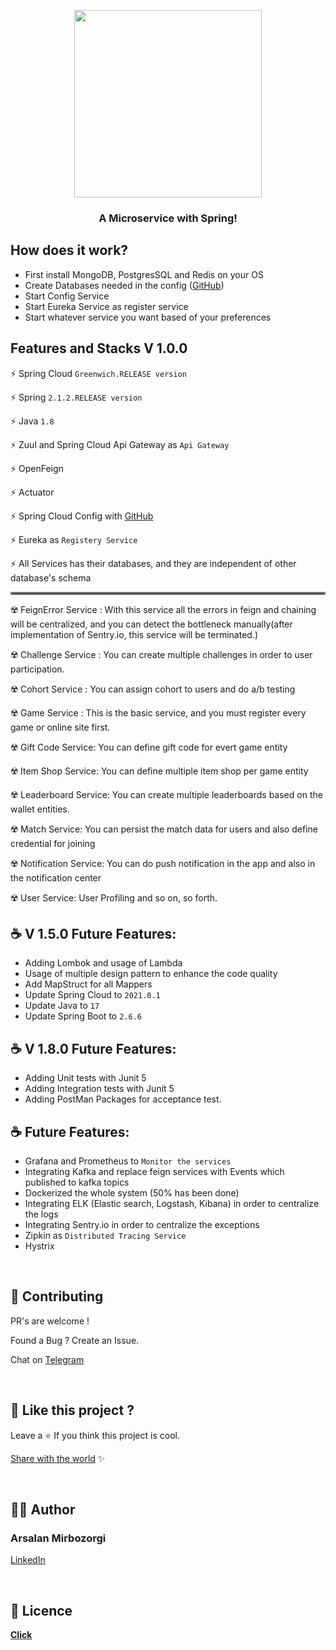 <!-- logo -->
<p align="center">
  <img width='300' src="https://mirbozorgi.com/wp-content/uploads/2020/10/Finally_Done-removebg-preview-300x293.png">
</p>

<!-- tag line -->
<h3 align='center'> A Microservice with Spring! </h3>

<!-- primary badges -------------------------------------->
<p align="center">
  <!-- version -->

## How does it work?

- First install MongoDB, PostgresSQL and Redis on your OS
- Create Databases needed in the
  config ([GitHub]( https://github.com/mirbozorgi-com/Gamification-Microservice-Config-Repo))
- Start Config Service
- Start Eureka Service as register service
- Start whatever service you want based of your preferences

## Features and Stacks V 1.0.0

⚡ Spring Cloud `Greenwich.RELEASE version `

⚡ Spring `2.1.2.RELEASE version `

⚡ Java `1.8`

⚡ Zuul and Spring Cloud Api Gateway as `Api Gateway `

⚡ OpenFeign

⚡ Actuator

⚡ Spring Cloud Config
with [GitHub]( https://github.com/mirbozorgi-com/Gamification-Microservice-Config-Repo)

⚡ Eureka as `Registery Service `

⚡ All Services has their databases, and they are independent of other database's schema


<hr style="border:2px solid gray"> </hr>

☢️ FeignError Service : With this service all the errors in feign and chaining will be centralized,
and you can detect the bottleneck manually(after implementation of Sentry.io, this service will be
terminated.)

☢️ Challenge Service : You can create multiple challenges in order to user participation.

☢️ Cohort Service : You can assign cohort to users and do a/b testing

☢️ Game Service : This is the basic service, and you must register every game or online site first.

☢️ Gift Code Service:  You can define gift code for evert game entity

☢️ Item Shop Service: You can define multiple item shop per game entity

☢️ Leaderboard Service: You can create multiple leaderboards based on the wallet entities.

☢️ Match Service: You can persist the match data for users and also define credential for joining

☢️ Notification Service: You can do push notification in the app and also in the notification center

☢️ User Service: User Profiling and so on, so forth.

## ☕ V 1.5.0 Future Features:

- Adding Lombok and usage of Lambda
- Usage of multiple design pattern to enhance the code quality
- Add MapStruct for all Mappers
- Update Spring Cloud to `2021.0.1`
- Update Java to `17`
- Update Spring Boot to `2.6.6`

## ☕ V 1.8.0 Future Features:

- Adding Unit tests with Junit 5
- Adding Integration tests with Junit 5
- Adding PostMan Packages for acceptance test.

## ☕ Future Features:

- Grafana and Prometheus to `Monitor the services`
- Integrating Kafka and replace feign services with Events which published to kafka topics
- Dockerized the whole system (50% has been done)
- Integrating ELK (Elastic search, Logstash, Kibana) in order to centralize the logs
- Integrating Sentry.io in order to centralize the exceptions
- Zipkin as `Distributed Tracing Service `
- Hystrix

<br/>

## 💙 Contributing

PR's are welcome !

Found a Bug ? Create an Issue.

Chat on [Telegram](https://t.me/arsalanmrz)

<br/>

## 💖 Like this project ?

Leave a ⭐ If you think this project is cool.

[Share with the world](https://www.linkedin.com/shareArticle?mini=true&url=https://github.com/mirbozorgi-com/Gamification-Microservice)
✨

<br/>

## 👨‍💻 Author

### Arsalan Mirbozorgi

[LinkedIn](https://linkedin.com/in/arsalan-mirbozorgi/ "Arsalan Mirbozorgi")

<br/>

## 🍁 Licence

**[Click](https://github.com/mirbozorgi-com/Gamification-Microservice/blob/1.0.0/LICENSE)**
